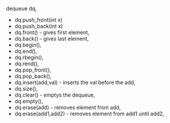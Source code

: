 dequeue<int> dq,
  - dq.push_front(int x) 
  - dq.push_back(int x)
  - dq.front() - gives first element,
  - dq.back() - gives last element,
  - dq.begin(),
  - dq.end(),
  - dq.rbegin(),
  - dq.rend(),
  - dq.pop_front(),
  - dq.pop_back(),
  - dq.insert(add,val) - inserts the val before the add,
  - dq.size(),
  - dq.clear() - emptys the dequeue,
  - dq.empty(),
  - dq.erase(add) - removes element from add,
  - dq.erase(add1,add2) - removes element from add1 until add2, 
